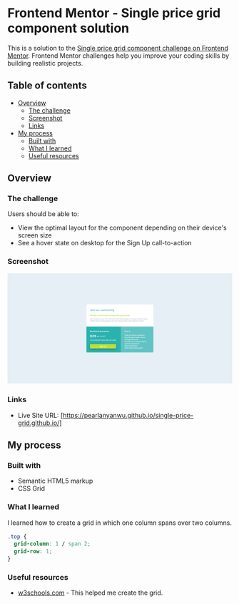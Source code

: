 # Frontend Mentor - Single price grid component solution

This is a solution to the [Single price grid component challenge on Frontend Mentor](https://www.frontendmentor.io/challenges/single-price-grid-component-5ce41129d0ff452fec5abbbc). Frontend Mentor challenges help you improve your coding skills by building realistic projects. 

## Table of contents

- [Overview](#overview)
  - [The challenge](#the-challenge)
  - [Screenshot](#screenshot)
  - [Links](#links)
- [My process](#my-process)
  - [Built with](#built-with)
  - [What I learned](#what-i-learned)
  - [Useful resources](#useful-resources)

## Overview

### The challenge

Users should be able to:

- View the optimal layout for the component depending on their device's screen size
- See a hover state on desktop for the Sign Up call-to-action

### Screenshot

![](./screenshot.png)

### Links 

- Live Site URL: [https://pearlanyanwu.github.io/single-price-grid.github.io/]

## My process

### Built with

- Semantic HTML5 markup
- CSS Grid

### What I learned

I learned how to create a grid in which one column spans over two columns.

```css
.top {
  grid-column: 1 / span 2;
  grid-row: 1;
}
```

### Useful resources

- [w3schools.com](https://www.w3schools.com/css/tryit.asp?filename=trycss_grid_item) - This helped me create the grid.